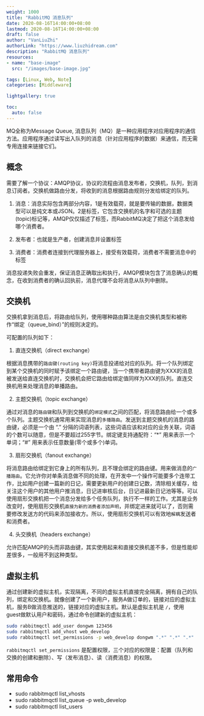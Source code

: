```yaml
---
weight: 1000
title: "RabbitMQ 消息队列"
date: 2020-08-16T14:00:00+08:00
lastmod: 2020-08-16T14:00:00+08:00
draft: false
author: "VanLiuZhi"
authorLink: "https://www.liuzhidream.com"
description: "RabbitMQ 消息队列"
resources:
- name: "base-image"
  src: "/images/base-image.jpg"

tags: [Linux, Web, Note]
categories: [Middleware]

lightgallery: true

toc:
  auto: false
---
```


MQ全称为Message Queue, 消息队列（MQ）是一种应用程序对应用程序的通信方法。应用程序通过读写出入队列的消息（针对应用程序的数据）来通信，而无需专用连接来链接它们。

<!-- more -->

## 概念

需要了解一个协议：AMQP协议，协议的流程由消息发布者，交换机，队列，到消息订阅者。交换机做路由分发，将收到的消息根据路由规则分发给绑定的队列。

1. 消息：消息实际包含两部分内容，1是有效载荷，就是要传输的数据，数据类型可以是纯文本或JSON。2是标签，它包含交换机的名字和可选的主题(topic)标记等，AMQP仅仅描述了标签，而RabbitMQ决定了把这个消息发给哪个消费者。

2. 发布者：也就是生产者，创建消息并设置标签

3. 消费者：消费者连接到代理服务器上，接受有效载荷，消费者不需要消息中的标签

消息投递失败会重发，保证消息正确取出和执行，AMQP模块包含了消息确认的概念，在收到消费者的确认回执前，消息代理不会将消息从队列中删除。

## 交换机

交换机拿到消息后，将路由给队列，使用哪种路由算法是由交换机类型和被称作“绑定（queue_bind）”的规则决定的。

可配置的队列如下：

1. 直连交换机（direct exchange）

根据消息携带的`路由键(routing key)`将消息投递给对应的队列。将一个队列绑定到某个交换机的同时赋予该绑定一个路由键，当一个携带者路由键为XXX的消息被发送给直连交换机时，交换机会把它路由给绑定值同样为XXX的队列。直连交换机用来处理消息的单播路由。

2. 主题交换机（topic exchange）

通过对消息的`路由键`和队列到交换机的`绑定模式`之间的匹配，将消息路由给一个或多个队列。主题交换机通常用来实现消息的`多播路由`。发送到主题交换机的消息的路由键，必须是一个由 “.” 分隔的词语列表，这些词语应该和对应的业务关联，词语的个数可以随意，但是不要超过255字节。绑定键支持通配符：“*” 用来表示一个单词；“#” 用来表示任意数量(零个或多个)单词。

3. 扇形交换机（fanout exchange）

将消息路由给绑定到它身上的所有队列，且不理会绑定的路由键。用来做消息的`广播路由`。它允许你对单条消息做不同的处理，在开发中一个操作可能要多个连带工作，比如用户创建一篇新的日记，需要更新用户的创建日记数，清除相关缓存，给关注这个用户的其他用户推消息，日记进审核后台，日记进最新日记池等等。可以使用扇形交换机把一个消息分发给多个任务队列，执行不一样的工作。尤其是业务改变时，使用扇形交换机`直接为新的消费者添加声明`，并绑定进来就可以了，否则需要修改发送方的代码来添加接收方。所以，使用扇形交换机可以有效地`解耦`发送者和消费者。

4. 头交换机（headers exchange）

允许匹配AMQP的头而非路由键，其实使用起来和直接交换机差不多，但是性能却差很多，一般用不到这种类型。

## 虚拟主机

通过创建新的虚拟主机，实现隔离，不同的虚拟主机直接完全隔离，拥有自己的队列，绑定和交换机。就像创建了一个新用户，服务A做订单的，链接对应的虚拟主机，服务B做消息推送的，链接对应的虚拟主机。默认是虚拟主机是 `/`，使用guest做默认用户和密码，通过命令创建新的虚拟主机：

```sh
sudo rabbitmqctl add_user dongwm 123456
sudo rabbitmqctl add_vhost web_develop
sudo rabbitmqctl set_permissions -p web_develop dongwm ".*" ".*" ".*"
```

`rabbitmqctl set_permissions` 是配置权限，三个对应的权限是：配置（队列和交换的创建和删除）、写（发布消息）、读（消费消息）的权限。

## 常用命令

- sudo rabbitmqctl list_vhosts
- sudo rabbitmqctl list_queue -p web_develop
- sudo rabbitmqctl list_users